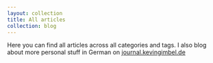 ```yaml
---
layout: collection
title: All articles
collection: blog
---
```


Here you can find all articles across all categories and tags. I also blog about more personal stuff in German on [journal.kevingimbel.de](https://journal.kevingimbel.de/)